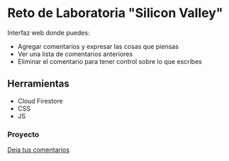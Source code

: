 # Reto de Laboratoria "Silicon Valley"

Interfaz web donde puedes:
- Agregar comentarios y expresar las cosas que piensas
- Ver una lista de comentarios anteriores
- Eliminar el comentario para tener control sobre lo que escribes

## Herramientas

- Cloud Firestore
- CSS
- JS 

### Proyecto

[Deja tus comentarios]()